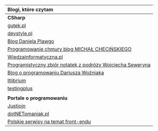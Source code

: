 | **Blogi, które czytam** |
| :--- |
| **CSharp** |
| [gutek.pl](https://blog.gutek.pl/) |
| [devstyle.pl](https://devstyle.pl) |
| [Blog Daniela Plawgo](https://plawgo.pl/) |
| [Programowanie chmury blog MICHAŁ CHĘCIŃSKIEGO](https://michalchecinski.pl/) |
| [Wiedzainformatyczna.pl](https://wiedzainformatyczna.pl/) |
| [Programistyczny zbiór notatek z podróży Wojciecha Seweryna](https://www.wojciechseweryn.pl/) |
| [Blog o programowaniu Dariusza Woźniaka](https://dariuszwozniak.net/) |
| [Itlibrium](https://itlibrium.com/blog/) |
| [testingplus](https://testingplus.me/) |
|  |
| **Portale o programowaniu** |
| [Justjoin](https://geek.justjoin.it/) |
| [dotNETomaniak.pl](https://dotnetomaniak.pl/) |
| [Polskie serwisy na temat front-endu](https://www.polskifrontend.pl/) |



